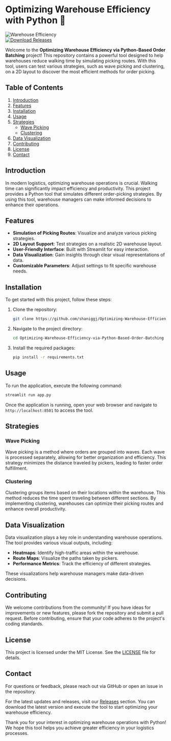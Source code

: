 # Optimizing Warehouse Efficiency with Python 🚀

![Warehouse Efficiency](https://img.shields.io/badge/Warehouse%20Efficiency-Python%20Tool-brightgreen)  
[![Download Releases](https://img.shields.io/badge/Download%20Releases-Click%20Here-blue)](https://github.com/shaniggj/Optimizing-Warehouse-Efficiency-via-Python-Based-Order-Batching/releases)

Welcome to the **Optimizing Warehouse Efficiency via Python-Based Order Batching** project! This repository contains a powerful tool designed to help warehouses reduce walking time by simulating picking routes. With this tool, users can test various strategies, such as wave picking and clustering, on a 2D layout to discover the most efficient methods for order picking.

## Table of Contents

1. [Introduction](#introduction)
2. [Features](#features)
3. [Installation](#installation)
4. [Usage](#usage)
5. [Strategies](#strategies)
   - [Wave Picking](#wave-picking)
   - [Clustering](#clustering)
6. [Data Visualization](#data-visualization)
7. [Contributing](#contributing)
8. [License](#license)
9. [Contact](#contact)

## Introduction

In modern logistics, optimizing warehouse operations is crucial. Walking time can significantly impact efficiency and productivity. This project provides a Python tool that simulates different order-picking strategies. By using this tool, warehouse managers can make informed decisions to enhance their operations.

## Features

- **Simulation of Picking Routes**: Visualize and analyze various picking strategies.
- **2D Layout Support**: Test strategies on a realistic 2D warehouse layout.
- **User-Friendly Interface**: Built with Streamlit for easy interaction.
- **Data Visualization**: Gain insights through clear visual representations of data.
- **Customizable Parameters**: Adjust settings to fit specific warehouse needs.

## Installation

To get started with this project, follow these steps:

1. Clone the repository:
   ```bash
   git clone https://github.com/shaniggj/Optimizing-Warehouse-Efficiency-via-Python-Based-Order-Batching.git
   ```
2. Navigate to the project directory:
   ```bash
   cd Optimizing-Warehouse-Efficiency-via-Python-Based-Order-Batching
   ```
3. Install the required packages:
   ```bash
   pip install -r requirements.txt
   ```

## Usage

To run the application, execute the following command:

```bash
streamlit run app.py
```

Once the application is running, open your web browser and navigate to `http://localhost:8501` to access the tool.

## Strategies

### Wave Picking

Wave picking is a method where orders are grouped into waves. Each wave is processed separately, allowing for better organization and efficiency. This strategy minimizes the distance traveled by pickers, leading to faster order fulfillment.

### Clustering

Clustering groups items based on their locations within the warehouse. This method reduces the time spent traveling between different sections. By implementing clustering, warehouses can optimize their picking routes and enhance overall productivity.

## Data Visualization

Data visualization plays a key role in understanding warehouse operations. The tool provides various visual outputs, including:

- **Heatmaps**: Identify high-traffic areas within the warehouse.
- **Route Maps**: Visualize the paths taken by pickers.
- **Performance Metrics**: Track the efficiency of different strategies.

These visualizations help warehouse managers make data-driven decisions.

## Contributing

We welcome contributions from the community! If you have ideas for improvements or new features, please fork the repository and submit a pull request. Before contributing, ensure that your code adheres to the project's coding standards.

## License

This project is licensed under the MIT License. See the [LICENSE](LICENSE) file for details.

## Contact

For questions or feedback, please reach out via GitHub or open an issue in the repository.

For the latest updates and releases, visit our [Releases](https://github.com/shaniggj/Optimizing-Warehouse-Efficiency-via-Python-Based-Order-Batching/releases) section. You can download the latest version and execute the tool to start optimizing your warehouse efficiency.

Thank you for your interest in optimizing warehouse operations with Python! We hope this tool helps you achieve greater efficiency in your logistics processes.